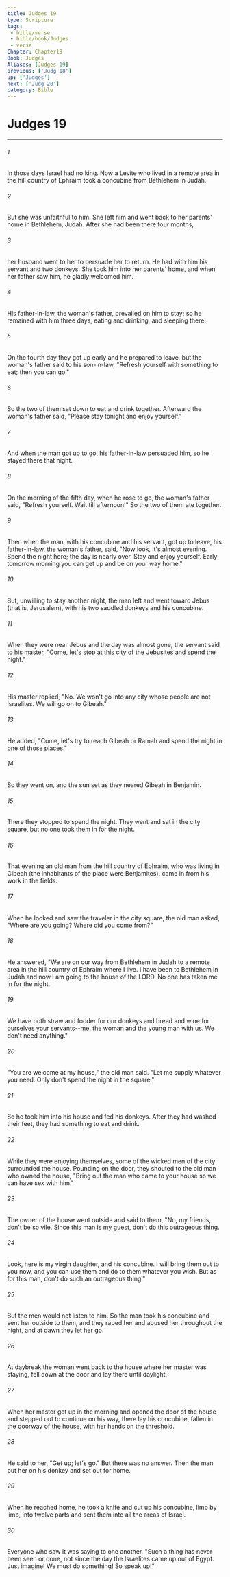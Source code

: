 ```yaml
---
title: Judges 19
type: Scripture
tags:
 - bible/verse
 - bible/book/Judges
 - verse
Chapter: Chapter19
Book: Judges
Aliases: [Judges 19]
previous: ['Judg 18']
up: ['Judges']
next: ['Judg 20']
category: Bible
---
```

# Judges 19

***


###### 1 
In those days Israel had no king. Now a Levite who lived in a remote area in the hill country of Ephraim took a concubine from Bethlehem in Judah. 

###### 2 
But she was unfaithful to him. She left him and went back to her parents' home in Bethlehem, Judah. After she had been there four months, 

###### 3 
her husband went to her to persuade her to return. He had with him his servant and two donkeys. She took him into her parents' home, and when her father saw him, he gladly welcomed him. 

###### 4 
His father-in-law, the woman's father, prevailed on him to stay; so he remained with him three days, eating and drinking, and sleeping there. 

###### 5 
On the fourth day they got up early and he prepared to leave, but the woman's father said to his son-in-law, "Refresh yourself with something to eat; then you can go." 

###### 6 
So the two of them sat down to eat and drink together. Afterward the woman's father said, "Please stay tonight and enjoy yourself." 

###### 7 
And when the man got up to go, his father-in-law persuaded him, so he stayed there that night. 

###### 8 
On the morning of the fifth day, when he rose to go, the woman's father said, "Refresh yourself. Wait till afternoon!" So the two of them ate together. 

###### 9 
Then when the man, with his concubine and his servant, got up to leave, his father-in-law, the woman's father, said, "Now look, it's almost evening. Spend the night here; the day is nearly over. Stay and enjoy yourself. Early tomorrow morning you can get up and be on your way home." 

###### 10 
But, unwilling to stay another night, the man left and went toward Jebus (that is, Jerusalem), with his two saddled donkeys and his concubine. 

###### 11 
When they were near Jebus and the day was almost gone, the servant said to his master, "Come, let's stop at this city of the Jebusites and spend the night." 

###### 12 
His master replied, "No. We won't go into any city whose people are not Israelites. We will go on to Gibeah." 

###### 13 
He added, "Come, let's try to reach Gibeah or Ramah and spend the night in one of those places." 

###### 14 
So they went on, and the sun set as they neared Gibeah in Benjamin. 

###### 15 
There they stopped to spend the night. They went and sat in the city square, but no one took them in for the night. 

###### 16 
That evening an old man from the hill country of Ephraim, who was living in Gibeah (the inhabitants of the place were Benjamites), came in from his work in the fields. 

###### 17 
When he looked and saw the traveler in the city square, the old man asked, "Where are you going? Where did you come from?" 

###### 18 
He answered, "We are on our way from Bethlehem in Judah to a remote area in the hill country of Ephraim where I live. I have been to Bethlehem in Judah and now I am going to the house of the LORD. No one has taken me in for the night. 

###### 19 
We have both straw and fodder for our donkeys and bread and wine for ourselves your servants--me, the woman and the young man with us. We don't need anything." 

###### 20 
"You are welcome at my house," the old man said. "Let me supply whatever you need. Only don't spend the night in the square." 

###### 21 
So he took him into his house and fed his donkeys. After they had washed their feet, they had something to eat and drink. 

###### 22 
While they were enjoying themselves, some of the wicked men of the city surrounded the house. Pounding on the door, they shouted to the old man who owned the house, "Bring out the man who came to your house so we can have sex with him." 

###### 23 
The owner of the house went outside and said to them, "No, my friends, don't be so vile. Since this man is my guest, don't do this outrageous thing. 

###### 24 
Look, here is my virgin daughter, and his concubine. I will bring them out to you now, and you can use them and do to them whatever you wish. But as for this man, don't do such an outrageous thing." 

###### 25 
But the men would not listen to him. So the man took his concubine and sent her outside to them, and they raped her and abused her throughout the night, and at dawn they let her go. 

###### 26 
At daybreak the woman went back to the house where her master was staying, fell down at the door and lay there until daylight. 

###### 27 
When her master got up in the morning and opened the door of the house and stepped out to continue on his way, there lay his concubine, fallen in the doorway of the house, with her hands on the threshold. 

###### 28 
He said to her, "Get up; let's go." But there was no answer. Then the man put her on his donkey and set out for home. 

###### 29 
When he reached home, he took a knife and cut up his concubine, limb by limb, into twelve parts and sent them into all the areas of Israel. 

###### 30 
Everyone who saw it was saying to one another, "Such a thing has never been seen or done, not since the day the Israelites came up out of Egypt. Just imagine! We must do something! So speak up!" 
